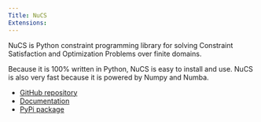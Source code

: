 ```yaml
---
Title: NuCS
Extensions:
---
```


NuCS is Python constraint programming library for solving Constraint Satisfaction and Optimization Problems over finite domains.

Because it is 100% written in Python, NuCS is easy to install and use. 
NuCS is also very fast because it is powered by Numpy and Numba.

- [GitHub repository](https://github.com/yangeorget/nucs) 
- [Documentation](https://nucs.readthedocs.io/en/latest/) 
- [PyPi package](https://pypi.org/project/NUCS/)
